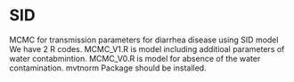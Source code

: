 # SID
MCMC for transmission parameters for diarrhea disease using SID model 
We have 2 R codes. MCMC_V1.R is model including additioal parameters of water contabmintion. MCMC_V0.R is model for absence of the water contamination. mvtnorm Package should be installed.
